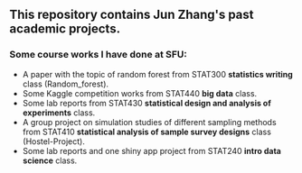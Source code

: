 ## This repository contains Jun Zhang's past academic projects.


### Some course works I have done at SFU:
 - A paper with the topic of random forest from STAT300 **statistics writing** class (Random_forest). 
 - Some Kaggle competition works from STAT440 **big data** class. 
 - Some lab reports from STAT430 **statistical design and analysis of experiments** class.
 - A group project on simulation studies of different sampling methods from STAT410 **statistical analysis of sample survey designs** class (Hostel-Project).
 - Some lab reports and one shiny app project from STAT240 **intro data science** class.
